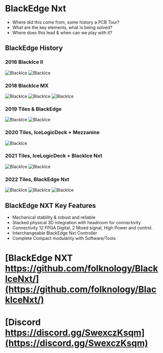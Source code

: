 # BlackEdge Nxt
* Where did this come from, some history a PCB Tour? 
* What are the key elements, what is being solved?
* Where does this lead & when can we play with it?

## BlackEdge History
### 2016 BlackIce II
![BlackIce](./BI2.JPG)
![BlackIce](./BI2-Stack.JPG)
### 2018 BlackIce MX
![BlackIce](./BIMX.JPG)
![BlackIce](./MIXMOD.JPG)
![BlackIce](./BIMX-EDU.JPG)
### 2019 Tiles & BlackEdge
![BlackIce](./Tile.JPG)
![BlackIce](./BlackEdge-Tiles.JPG)
### 2020 Tiles, IceLogicDeck + Mezzanine
![BlackIce](./IceLogicDeck.JPG)
### 2021 Tiles, IceLogicDeck + BlackIce Nxt 
![BlackIce](./BlackIceNxt-top.JPG)
![BlackIce](./BlackIce-Nxt-bottom.JPG)
### 2022 Tiles, BlackEdge Nxt 
![BlackIce](./BlackEdge-Nxt.JPG)
![BlackIce](./BlackEdge-NXt-Mezza.JPG)
![BlackIce](./BlackEdge-Nxt-Disassembled.JPG)

## BlackEdge NXT Key Features
* Mechanical stability & robust and reliable
* Stacked physical 3D integration with headroom for connectivity
* Connectivity 12 FPGA Digital, 2 Mixed signal, High Power and control.
* Interchangeable BlackEdge Nxt Controller
* Complete Compact modularity with Software/Tools

# [BlackEdge NXT https://github.com/folknology/BlackIceNxt/](https://github.com/folknology/BlackIceNxt/)

# [Discord https://discord.gg/SwexczKsqm](https://discord.gg/SwexczKsqm)